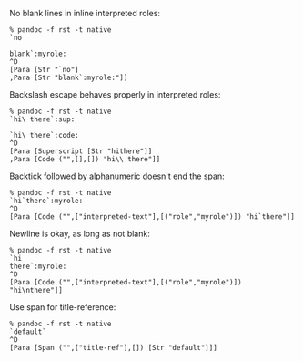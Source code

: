 No blank lines in inline interpreted roles:

```
% pandoc -f rst -t native
`no

blank`:myrole:
^D
[Para [Str "`no"]
,Para [Str "blank`:myrole:"]]
```

Backslash escape behaves properly in interpreted roles:

```
% pandoc -f rst -t native
`hi\ there`:sup:

`hi\ there`:code:
^D
[Para [Superscript [Str "hithere"]]
,Para [Code ("",[],[]) "hi\\ there"]]
```

Backtick followed by alphanumeric doesn't end the span:
```
% pandoc -f rst -t native
`hi`there`:myrole:
^D
[Para [Code ("",["interpreted-text"],[("role","myrole")]) "hi`there"]]
```

Newline is okay, as long as not blank:
```
% pandoc -f rst -t native
`hi
there`:myrole:
^D
[Para [Code ("",["interpreted-text"],[("role","myrole")]) "hi\nthere"]]
```

Use span for title-reference:
```
% pandoc -f rst -t native
`default`
^D
[Para [Span ("",["title-ref"],[]) [Str "default"]]]
```
